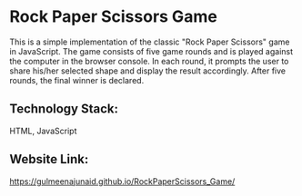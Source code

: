 # **Rock Paper Scissors Game**


This is a simple implementation of the classic "Rock Paper Scissors" game in JavaScript. The game consists of five game rounds and is played against the computer
in the browser console. 
In each round, it prompts the user to share his/her selected shape and display the result accordingly. After five rounds, the final winner is declared.

## **Technology Stack:**

HTML, JavaScript


## **Website Link:**

https://gulmeenajunaid.github.io/RockPaperScissors_Game/

